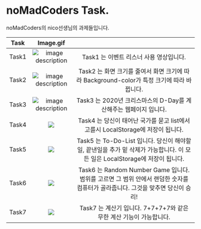 # noMadCoders Task.
noMadCoders의 nico선생님의 과제들입니다. 



|Task|Image.gif||
|:--:|:--:|:--:|
|Task1|![image description](https://user-images.githubusercontent.com/62688109/106572133-65e7b980-657b-11eb-9851-26f228718a15.gif)|Task1 는 이벤트 리스너 사용 영상입니다.|
|Task2|![image description](https://user-images.githubusercontent.com/62688109/106573392-e9ee7100-657c-11eb-9059-9ff952e8739a.gif)|Task2 는 화면 크기를 줄여서 화면 크기에 따라 Background-color가 특정 크기에 따라 바뀝니다.|
|Task3|![image description](https://user-images.githubusercontent.com/62688109/104127324-d6e4e880-53a4-11eb-883c-30c133bf7ba6.gif)|Task3 는 2020년 크리스마스의 D-Day를 계산해주는 웹페이지 입니다.|
|Task4|![](https://user-images.githubusercontent.com/62688109/104127318-d2b8cb00-53a4-11eb-8e1d-02a7b533ea3f.gif)|Task4 는 당신이 태어난 국가를 묻고 list에서 고를시 LocalStorage에 저장이 됩니다.|
|Task5|![](https://user-images.githubusercontent.com/62688109/104127320-d3e9f800-53a4-11eb-87c6-52e62591c2f4.gif)|Task5 는 To-Do-List 입니다. 당신이 해야할일, 끝낸일을 추가 밑 삭제가 가능합니다. 이 모든 일은 LocalStorage에 저장이 됩니다.|
|Task6|![](https://user-images.githubusercontent.com/62688109/104127314-d0567100-53a4-11eb-94ca-4053e324b553.gif)|Task6 는 Random Number Game 입니다. 범위를 고르면 그 범위 안에서 랜덤한 숫자를 컴퓨터가 골라줍니다. 그것을 맞추면 당신이 승리!|
|Task7|![](https://user-images.githubusercontent.com/62688109/104127316-d1879e00-53a4-11eb-8cfc-f7641e372b59.gif)|Task7 는 계산기 입니다. 7+7+7+7와 같은 무한 계산 기능이 가능합니다.|
